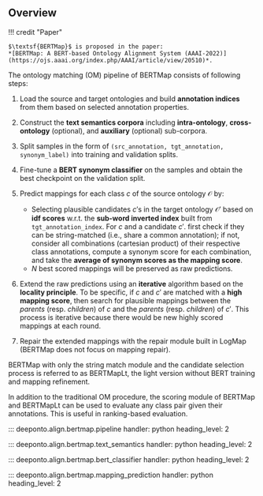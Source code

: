 ## Overview

!!! credit "Paper"

    $\textsf{BERTMap}$ is proposed in the paper:
    *[BERTMap: A BERT-based Ontology Alignment System (AAAI-2022)](https://ojs.aaai.org/index.php/AAAI/article/view/20510)*.

    
The ontology matching (OM) pipeline of $\textsf{BERTMap}$ consists of following steps:

1. Load the source and target ontologies and build **annotation indices** from them based on selected annotation properties.
2. Construct the **text semantics corpora** including **intra-ontology**, **cross-ontology** (optional), and **auxiliary** (optional) sub-corpora.
3. Split samples in the form of `(src_annotation, tgt_annotation, synonym_label)` into training and validation splits.
4. Fine-tune a **BERT synonym classifier** on the samples and obtain the best checkpoint on the validation split.
5. Predict mappings for each class $c$ of the source ontology $\mathcal{O}$ by:
    
    - Selecting plausible candidates $c'$s in the target ontology $\mathcal{O'}$ based on **idf scores** w.r.t. the **sub-word inverted index** built from `tgt_annotation_index`.
    For $c$ and a candidate $c'$. first check if they can be string-matched (i.e., share a common annotation); if not,
    consider all combinations (cartesian product) of their respective class annotations, compute a synonym score for each combination, and take the **average of synonym scores as the mapping score**.
    - $N$ best scored mappings will be preserved as raw predictions.

6. Extend the raw predictions using an **iterative** algorithm based on the **locality principle**. To be specific, if $c$ and $c'$ are matched with a **high mapping score**, then search for plausible mappings between the *parents* (resp. *children*) of $c$ and the *parents* (resp. *children*) of $c'$. This process is iterative because there would be new
highly scored mappings at each round.

7. Repair the extended mappings with the repair module built in LogMap (BERTMap does not focus on mapping repair).

$\textsf{BERTMap}$ with only the string match module and the candidate selection process is referred to as $\textsf{BERTMapLt}$, the light version without BERT training and mapping refinement.

In addition to the traditional OM procedure, the scoring module of $\textsf{BERTMap}$ and $\textsf{BERTMapLt}$ can be used to evaluate any class pair given their annotations. This is useful in ranking-based evaluation.

::: deeponto.align.bertmap.pipeline
    handler: python
    heading_level: 2


::: deeponto.align.bertmap.text_semantics
    handler: python
    heading_level: 2


::: deeponto.align.bertmap.bert_classifier
    handler: python
    heading_level: 2

::: deeponto.align.bertmap.mapping_prediction
    handler: python
    heading_level: 2


